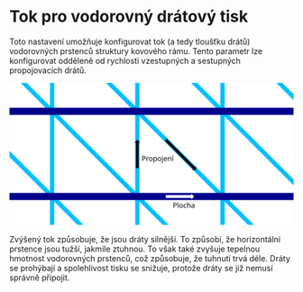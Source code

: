Tok pro vodorovný drátový tisk
====
Toto nastavení umožňuje konfigurovat tok (a tedy tloušťku drátů) vodorovných prstenců struktury kovového rámu. Tento parametr lze konfigurovat odděleně od rychlosti vzestupných a sestupných propojovacích drátů.

![Kde platí různá nastavení toku](../images/wireframe_flow_cs.svg)

Zvýšený tok způsobuje, že jsou dráty silnější. To způsobí, že horizontální prstence jsou tužší, jakmile ztuhnou. To však také zvyšuje tepelnou hmotnost vodorovných prstenců, což způsobuje, že tuhnutí trvá déle. Dráty se prohýbají a spolehlivost tisku se snižuje, protože dráty se již nemusí správně připojit.
